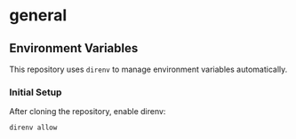 # general

## Environment Variables

This repository uses `direnv` to manage environment variables automatically.

### Initial Setup

After cloning the repository, enable direnv:

```console
direnv allow
```
